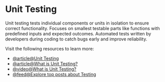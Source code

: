 # Unit Testing

Unit testing tests individual components or units in isolation to ensure correct functionality. Focuses on smallest testable parts like functions with predefined inputs and expected outcomes. Automated tests written by developers during coding to catch bugs early and improve reliability.

Visit the following resources to learn more:

- [@article@Unit Testing](https://en.wikipedia.org/wiki/Unit_testing)
- [@article@What is Unit Testing?](https://www.guru99.com/unit-testing-guide.html)
- [@video@What is Unit Testing?](https://youtu.be/x95ez7_V7rA?si=JhCVhcEN7zZOkxdp)
- [@feed@Explore top posts about Testing](https://app.daily.dev/tags/testing?ref=roadmapsh)
